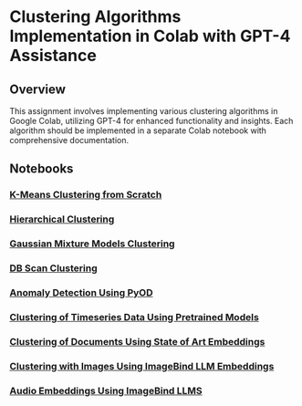 # Clustering Algorithms Implementation in Colab with GPT-4 Assistance

## Overview
This assignment involves implementing various clustering algorithms in Google Colab, utilizing GPT-4 for enhanced functionality and insights. Each algorithm should be implemented in a separate Colab notebook with comprehensive documentation.

## Notebooks

### [K-Means Clustering from Scratch](https://colab.research.google.com/drive/1mIguqiuUTrQGxgDoTMW0edd7LE65SAfp?usp=sharing)

### [Hierarchical Clustering](https://colab.research.google.com/drive/1CjJPB1QqaIU0VjbHc6Ttg78Q8-gRLsTN?usp=sharing)

### [Gaussian Mixture Models Clustering](https://colab.research.google.com/drive/16519xA5Kh15Nd8b4GE7x7jYybNBKZ_Xf?usp=sharing)

### [DB Scan Clustering](https://colab.research.google.com/drive/1f0wezAmjpfEr86yaACbSrpr0FSwk7dbs?usp=sharing)

### [Anomaly Detection Using PyOD](https://colab.research.google.com/drive/1KyL_32qmXncIa5YHFpMxlk6KM9u7PDFG?authuser=1)

### [Clustering of Timeseries Data Using Pretrained Models](https://colab.research.google.com/drive/1qy14eBK7sc5K-JKNDMvhddJZoMTtUa9A?usp=sharing)

### [Clustering of Documents Using State of Art Embeddings](https://colab.research.google.com/drive/1xxKaxSxnYuz4qLrXEoniBPEc-BFkv-Nm?usp=sharing) 

### [Clustering with Images Using ImageBind LLM Embeddings](https://colab.research.google.com/drive/1DxuHG7ShG9bXJurwnQLdEnyD3sC-TNwH?usp=sharing)

### [Audio Embeddings Using ImageBind LLMS](https://colab.research.google.com/drive/1uayRnoCimu6y5HwC9wu1tDZO-lD2lyAl?usp=sharing)

